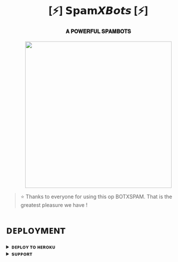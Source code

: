 <h1 align="center"><b>[⚡] 𝗦𝗽𝗮𝗺𝙓𝘽𝙤𝙩𝙨 [⚡]</b></h1>

<h4 align="center"> 𝐀 𝐏𝐎𝐖𝐄𝐑𝐅𝐔𝐋 𝐒𝐏𝐀𝐌𝐁𝐎𝐓𝐒</h4>

<p align="center"><a href="https://t.me/GhostRadha"><img src="https://te.legra.ph/file/2ccae3cb7e3415e598100.jpg" width="400"></a></p>


> ⭐️ Thanks to everyone for using this op BOTXSPAM. That is the greatest pleasure we have !


# ᴅᴇᴘʟᴏʏᴍᴇɴᴛ


<details>
<summary><b>ᴅᴇᴘʟᴏʏ ᴛᴏ ʜᴇʀᴏᴋᴜ</b></summary>
<br>

[![Deploy](https://www.herokucdn.com/deploy/button.svg)](https://dashboard.heroku.com/new?template=https://github.com/Radhak8/BOTXSPAM)

</details>


<details>
<summary><b>sᴜᴘᴘᴏʀᴛ</b></summary>
<br>

<a href="https://t.me/RadhaX2Update"><img src="https://img.shields.io/badge/Join-Telegram%20Channel-red.svg?logo=Telegram"></a>

</details>
